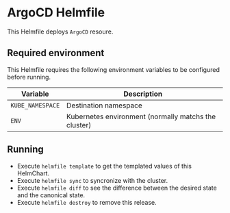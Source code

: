 # ArgoCD Helmfile

This Helmfile deploys `ArgoCD` resoure.

## Required environment

This Helmfile requires the following environment variables to be configured before running.

| Variable | Description |
| --- | --- |
| `KUBE_NAMESPACE` | Destination namespace |
| `ENV` | Kubernetes environment (normally matchs the cluster) |

## Running

* Execute `helmfile template` to get the templated values of this HelmChart.
* Execute `helmfile sync` to syncronize with the cluster.
* Execute `helmfile diff` to see the difference between the desired state and the canonical state.
* Execute `helmfile destroy` to remove this release.
